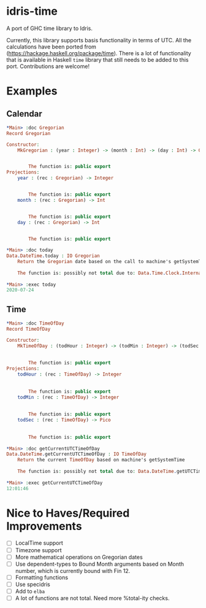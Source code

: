 # idris-time
A port of GHC time library to Idris. 

Currently, this library supports basis functionality in terms of UTC. All the calculations have been ported from (https://hackage.haskell.org/package/time). There is a lot of functionality that is available in Haskell `time` library that still needs to be added to this port. Contributions are welcome!


Examples
========

Calendar
--------

```idris
*Main> :doc Gregorian
Record Gregorian

Constructor:
    MkGregorian : (year : Integer) -> (month : Int) -> (day : Int) -> Gregorian


        The function is: public export
Projections:
    year : (rec : Gregorian) -> Integer


        The function is: public export
    month : (rec : Gregorian) -> Int


        The function is: public export
    day : (rec : Gregorian) -> Int


        The function is: public export
        
*Main> :doc today
Data.DateTime.today : IO Gregorian
    Return the Gregorian date based on the call to machine's getSystemTime
    
    The function is: possibly not total due to: Data.Time.Clock.Internal.SystemTime.getSystemTime & public export
    
*Main> :exec today
2020-07-24
```

Time
-----

```idris
*Main> :doc TimeOfDay 
Record TimeOfDay

Constructor:
    MkTimeOfDay : (todHour : Integer) -> (todMin : Integer) -> (todSec : Pico) -> TimeOfDay
        
        
        The function is: public export
Projections:
    todHour : (rec : TimeOfDay) -> Integer
        
        
        The function is: public export
    todMin : (rec : TimeOfDay) -> Integer
        
        
        The function is: public export
    todSec : (rec : TimeOfDay) -> Pico
        
        
        The function is: public export
        
*Main> :doc getCurrentUTCTimeOfDay 
Data.DateTime.getCurrentUTCTimeOfDay : IO TimeOfDay
    Return the current TimeOfDay based on machine's getSystemTime
    
    The function is: possibly not total due to: Data.DateTime.getUTCTime & public export
    
*Main> :exec getCurrentUTCTimeOfDay 
12:01:46
```

Nice to Haves/Required Improvements
====================================

- [ ] LocalTime support
- [ ] Timezone support
- [ ] More mathematical operations on Gregorian dates
- [ ] Use dependent-types to Bound Month arguments based on Month number, which is currently bound with Fin 12.
- [ ] Formatting functions
- [ ] Use specidris
- [ ] Add to `elba`
- [ ] A lot of functions are not total. Need more %total-ity checks.
